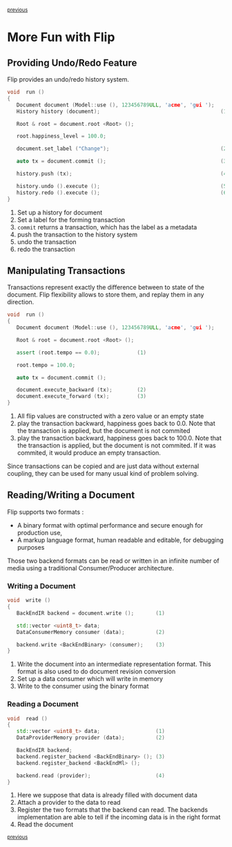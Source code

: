 <p><sup><a href="remote.md">previous</a></sup></p>

<h1>More Fun with Flip</h1>

<h2 id="history">Providing Undo/Redo Feature</h2>

<p>Flip provides an undo/redo history system.</p>

```c++
void  run ()
{
   Document document (Model::use (), 123456789ULL, 'acme', 'gui ');
   History history (document);                                       (1)

   Root & root = document.root <Root> ();

   root.happiness_level = 100.0;

   document.set_label ("Change");                                    (2)

   auto tx = document.commit ();                                     (3)

   history.push (tx);                                                (4)

   history.undo ().execute ();                                       (5)
   history.redo ().execute ();                                       (6)
}
```

<ol>
<li>Set up a history for document</li>
<li>Set a label for the forming transaction</li>
<li><code>commit</code> returns a transaction, which has the label as a metadata</li>
<li>push the transaction to the history system</li>
<li>undo the transaction</li>
<li>redo the transaction</li>
</ol>

<h2 id="manipulation">Manipulating Transactions</h2>

<p>Transactions represent exactly the difference between to state of the document. Flip flexibility allows to store them, and replay them in any direction.</p>

```c++
void  run ()
{
   Document document (Model::use (), 123456789ULL, 'acme', 'gui ');

   Root & root = document.root <Root> ();

   assert (root.tempo == 0.0);            (1)

   root.tempo = 100.0;

   auto tx = document.commit ();

   document.execute_backward (tx);        (2)
   document.execute_forward (tx);         (3)
}
```

<ol>
<li>All flip values are constructed with a zero value or an empty state</li>
<li>play the transaction backward, happiness goes back to 0.0. Note that the transaction is applied, but the document is not commited</li>
<li>play the transaction backward, happiness goes back to 100.0. Note that the transaction is applied, but the document is not commited. If it was commited, it would produce an empty transaction.</li>
</ol>

<p>Since transactions can be copied and are just data without external coupling, they can be used for many usual kind of problem solving.</p>

<h2 id="io">Reading/Writing a Document</h2>

<p>Flip supports two formats :</p>

<ul>
<li>A binary format with optimal performance and secure enough for production use,</li>
<li>A markup language format, human readable and editable, for debugging purposes</li>
</ul>

<p>Those two backend formats can be read or written in an infinite number of media using a traditional Consumer/Producer architecture.</p>

<h3 id="io-write">Writing a Document</h3>

```c++
void  write ()
{
   BackEndIR backend = document.write ();       (1)

   std::vector <uint8_t> data;
   DataConsumerMemory consumer (data);          (2)

   backend.write <BackEndBinary> (consumer);    (3)
}
```

<ol>
<li>Write the document into an intermediate representation format. This format is also used to do document revision conversion</li>
<li>Set up a data consumer which will write in memory</li>
<li>Write to the consumer using the binary format</li>
</ol>

<h3 id="io-read">Reading a Document</h3>

```c++
void  read ()
{
   std::vector <uint8_t> data;                  (1)
   DataProviderMemory provider (data);          (2)

   BackEndIR backend;
   backend.register_backend <BackEndBinary> (); (3)
   backend.register_backend <BackEndMl> ();

   backend.read (provider);                     (4)
}
```

<ol>
<li>Here we suppose that data is already filled with document data</li>
<li>Attach a provider to the data to read</li>
<li>Register the two formats that the backend can read. The backends implementation are able to tell if the incoming data is in the right format</li>
<li>Read the document</li>
</ol>

<p><sup><a href="remote.md">previous</a></sup></p>

